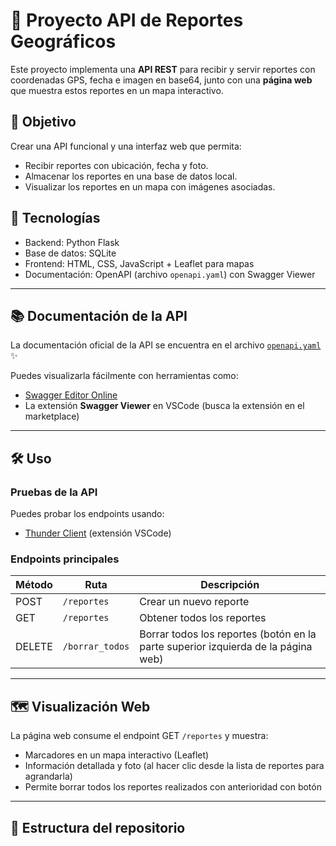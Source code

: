 # 📍 Proyecto API de Reportes Geográficos

Este proyecto implementa una **API REST** para recibir y servir reportes con coordenadas GPS, fecha e imagen en base64, junto con una **página web** que muestra estos reportes en un mapa interactivo.


## 🎯 Objetivo

Crear una API funcional y una interfaz web que permita:  
- Recibir reportes con ubicación, fecha y foto.  
- Almacenar los reportes en una base de datos local.  
- Visualizar los reportes en un mapa con imágenes asociadas.


## 🚀 Tecnologías

- Backend: Python Flask
- Base de datos: SQLite
- Frontend: HTML, CSS, JavaScript + Leaflet para mapas  
- Documentación: OpenAPI (archivo `openapi.yaml`) con Swagger Viewer

---

## 📚 Documentación de la API

La documentación oficial de la API se encuentra en el archivo [`openapi.yaml`](./openapi.yaml) ✨

Puedes visualizarla fácilmente con herramientas como:  
- [Swagger Editor Online](https://swagger.io/tools/swagger-editor/)  
- La extensión **Swagger Viewer** en VSCode (busca la extensión en el marketplace)  

---

## 🛠 Uso

### Pruebas de la API  
Puedes probar los endpoints usando:  
- [Thunder Client](https://marketplace.visualstudio.com/items?itemName=rangav.vscode-thunder-client) (extensión VSCode)  

### Endpoints principales  

| Método | Ruta       | Descripción                      |
|--------|------------|--------------------------------|
| POST   | `/reportes` | Crear un nuevo reporte           |
| GET    | `/reportes` | Obtener todos los reportes       |
| DELETE | `/borrar_todos` | Borrar todos los reportes (botón en la parte superior izquierda de la página web) |

---

## 🗺 Visualización Web

La página web consume el endpoint GET `/reportes` y muestra:  
- Marcadores en un mapa interactivo (Leaflet)  
- Información detallada y foto (al hacer clic desde la lista de reportes para agrandarla)
- Permite borrar todos los reportes realizados con anterioridad con botón

---

## 📂 Estructura del repositorio

